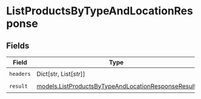# ListProductsByTypeAndLocationResponse


## Fields

| Field                                                                                                          | Type                                                                                                           | Required                                                                                                       | Description                                                                                                    |
| -------------------------------------------------------------------------------------------------------------- | -------------------------------------------------------------------------------------------------------------- | -------------------------------------------------------------------------------------------------------------- | -------------------------------------------------------------------------------------------------------------- |
| `headers`                                                                                                      | Dict[str, List[*str*]]                                                                                         | :heavy_check_mark:                                                                                             | N/A                                                                                                            |
| `result`                                                                                                       | [models.ListProductsByTypeAndLocationResponseResult](../models/listproductsbytypeandlocationresponseresult.md) | :heavy_check_mark:                                                                                             | N/A                                                                                                            |